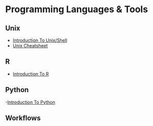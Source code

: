 # Programming Languages & Tools

## Unix
- [Introduction To Unix/Shell](./unix/01_introduction.md)
- [Unix Cheatsheet](./unix_cheatsheet.md)

## R
- [Introduction To R](./intro_to_r/01_introduction.md)

## Python
-[Introduction To Python](./intro_to_python/01_introduction.md)

## Workflows
